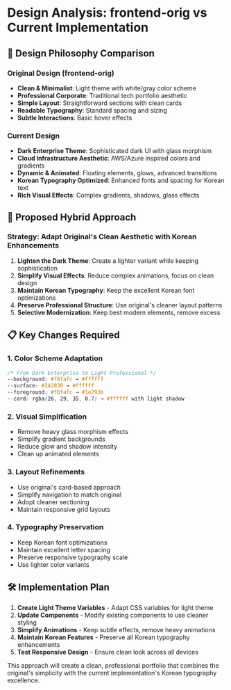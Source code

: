 # Design Analysis: frontend-orig vs Current Implementation

## 🎨 Design Philosophy Comparison

### Original Design (frontend-orig)
- **Clean & Minimalist**: Light theme with white/gray color scheme
- **Professional Corporate**: Traditional tech portfolio aesthetic
- **Simple Layout**: Straightforward sections with clean cards
- **Readable Typography**: Standard spacing and sizing
- **Subtle Interactions**: Basic hover effects

### Current Design 
- **Dark Enterprise Theme**: Sophisticated dark UI with glass morphism
- **Cloud Infrastructure Aesthetic**: AWS/Azure inspired colors and gradients
- **Dynamic & Animated**: Floating elements, glows, advanced transitions
- **Korean Typography Optimized**: Enhanced fonts and spacing for Korean text
- **Rich Visual Effects**: Complex gradients, shadows, glass effects

## 🔄 Proposed Hybrid Approach

### Strategy: Adapt Original's Clean Aesthetic with Korean Enhancements
1. **Lighten the Dark Theme**: Create a lighter variant while keeping sophistication
2. **Simplify Visual Effects**: Reduce complex animations, focus on clean design
3. **Maintain Korean Typography**: Keep the excellent Korean font optimizations
4. **Preserve Professional Structure**: Use original's cleaner layout patterns
5. **Selective Modernization**: Keep best modern elements, remove excess

## 📋 Key Changes Required

### 1. Color Scheme Adaptation
```css
/* From Dark Enterprise to Light Professional */
--background: #f8fafc → #ffffff
--surface: #242830 → #ffffff  
--foreground: #f8fafc → #1e293b
--card: rgba(26, 29, 35, 0.7) → #ffffff with light shadow
```

### 2. Visual Simplification
- Remove heavy glass morphism effects
- Simplify gradient backgrounds
- Reduce glow and shadow intensity
- Clean up animated elements

### 3. Layout Refinements
- Use original's card-based approach
- Simplify navigation to match original
- Adopt cleaner sectioning
- Maintain responsive grid layouts

### 4. Typography Preservation
- Keep Korean font optimizations
- Maintain excellent letter spacing
- Preserve responsive typography scale
- Use lighter color variants

## 🛠️ Implementation Plan

1. **Create Light Theme Variables** - Adapt CSS variables for light theme
2. **Update Components** - Modify existing components to use cleaner styling
3. **Simplify Animations** - Keep subtle effects, remove heavy animations
4. **Maintain Korean Features** - Preserve all Korean typography enhancements
5. **Test Responsive Design** - Ensure clean look across all devices

This approach will create a clean, professional portfolio that combines the original's simplicity with the current implementation's Korean typography excellence.